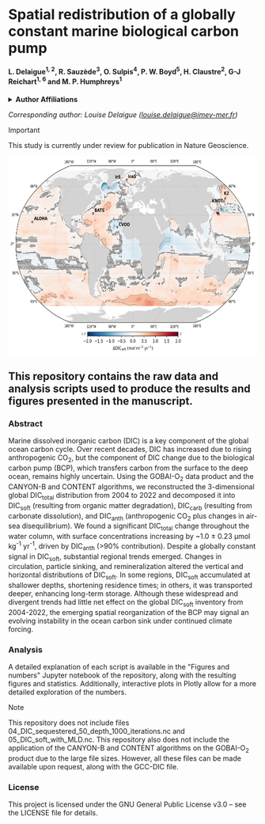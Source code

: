 # Spatial redistribution of a globally constant marine biological carbon pump

#### **L. Delaigue<sup>1, 2</sup>\, R. Sauzède<sup>3</sup>, O. Sulpis<sup>4</sup>, P. W. Boyd<sup>5</sup>, H. Claustre<sup>2</sup>, G-J Reichart<sup>1, 6</sup> and M. P. Humphreys<sup>1</sup>**

<details>
<summary><strong>Author Affiliations</strong></summary>

<sup>1</sup>Department of Ocean Systems (OCS), NIOZ Royal Netherlands Institute for Sea Research, PO Box 59, 1790 AB Den Burg (Texel), the Netherlands  
<sup>2</sup>Sorbonne Université, CNRS, Laboratoire d’Océanographie de Villefranche, Villefranche-Sur-Mer, France  
<sup>3</sup>Sorbonne Université, CNRS, Institut de la Mer de Villefranche, Villefranche-Sur-Mer, France  
<sup>4</sup>CEREGE, Aix Marseille Univ, CNRS, IRD, INRAE, Collège de France, Aix-en-Provence, France  
<sup>5</sup>Institute for Marine and Antarctic Studies, University of Tasmania, Hobart, Tasmania, Australia  
<sup>6</sup>Department of Earth Sciences, Utrecht University, Utrecht, the Netherlands  

</details>

*Corresponding author: Louise Delaigue ([louise.delaigue@imev-mer.fr](mailto:louise.delaigue@imev-mer.fr))*

> [!IMPORTANT]  
> This study is currently under review for publication in Nature Geoscience.

<img src="figs/Figure2a_with_uncertainty.png" width="600" height="400" />

## This repository contains the raw data and analysis scripts used to produce the results and figures presented in the manuscript.


### Abstract
Marine dissolved inorganic carbon (DIC) is a key component of the global ocean carbon cycle. Over recent decades, DIC has increased due to rising anthropogenic CO<sub>2</sub>, but the component of DIC change due to the biological carbon pump (BCP), which transfers carbon from the surface to the deep ocean, remains highly uncertain. Using the GOBAI-O<sub>2</sub> data product and the CANYON-B and CONTENT algorithms, we reconstructed the 3-dimensional global DIC<sub>total</sub> distribution from 2004 to 2022 and decomposed it into DIC<sub>soft</sub> (resulting from organic matter degradation), DIC<sub>carb</sub> (resulting from carbonate dissolution), and DIC<sub>anth</sub> (anthropogenic CO<sub>2</sub> plus changes in air-sea disequilibrium). We found a significant DIC<sub>total</sub> change throughout the water column, with surface concentrations increasing by ~1.0 ± 0.23 μmol kg<sup>-1</sup> yr<sup>-1</sup>, driven by DIC<sub>anth</sub> (>90% contribution). Despite a globally constant signal in DIC<sub>soft</sub>, substantial regional trends emerged. Changes in circulation, particle sinking, and remineralization altered the vertical and horizontal distributions of DIC<sub>soft</sub>. In some regions, DIC<sub>soft</sub> accumulated at shallower depths, shortening residence times; in others, it was transported deeper, enhancing long-term storage. Although these widespread and divergent trends had little net effect on the global DIC<sub>soft</sub> inventory from 2004-2022, the emerging spatial reorganization of the BCP may signal an evolving instability in the ocean carbon sink under continued climate forcing.
 
### Analysis
A detailed explanation of each script is available in the "Figures and numbers" Jupyter notebook of the repository, along with the resulting figures and statistics. Additionally, interactive plots in Plotly allow for a more detailed exploration of the numbers.

> [!NOTE]  
> This repository does not include files 04_DIC_sequestered_50_depth_1000_iterations.nc and 05_DIC_soft_with_MLD.nc. This repository also does not include the application of the CANYON-B and CONTENT algorithms on the GOBAI-O<sub>2</sub> product due to the large file sizes. However, all these files can be made available upon request, along with the GCC-DIC file.

### License
This project is licensed under the GNU General Public License v3.0 – see the LICENSE file for details.

